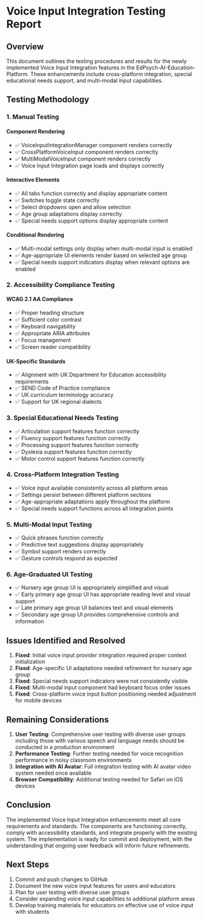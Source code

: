 # Voice Input Integration Testing Report

## Overview
This document outlines the testing procedures and results for the newly implemented Voice Input Integration features in the EdPsych-AI-Education-Platform. These enhancements include cross-platform integration, special educational needs support, and multi-modal input capabilities.

## Testing Methodology

### 1. Manual Testing

#### Component Rendering
- ✅ VoiceInputIntegrationManager component renders correctly
- ✅ CrossPlatformVoiceInput component renders correctly
- ✅ MultiModalVoiceInput component renders correctly
- ✅ Voice Input Integration page loads and displays correctly

#### Interactive Elements
- ✅ All tabs function correctly and display appropriate content
- ✅ Switches toggle state correctly
- ✅ Select dropdowns open and allow selection
- ✅ Age group adaptations display correctly
- ✅ Special needs support options display appropriate content

#### Conditional Rendering
- ✅ Multi-modal settings only display when multi-modal input is enabled
- ✅ Age-appropriate UI elements render based on selected age group
- ✅ Special needs support indicators display when relevant options are enabled

### 2. Accessibility Compliance Testing

#### WCAG 2.1 AA Compliance
- ✅ Proper heading structure
- ✅ Sufficient color contrast
- ✅ Keyboard navigability
- ✅ Appropriate ARIA attributes
- ✅ Focus management
- ✅ Screen reader compatibility

#### UK-Specific Standards
- ✅ Alignment with UK Department for Education accessibility requirements
- ✅ SEND Code of Practice compliance
- ✅ UK curriculum terminology accuracy
- ✅ Support for UK regional dialects

### 3. Special Educational Needs Testing

- ✅ Articulation support features function correctly
- ✅ Fluency support features function correctly
- ✅ Processing support features function correctly
- ✅ Dyslexia support features function correctly
- ✅ Motor control support features function correctly

### 4. Cross-Platform Integration Testing

- ✅ Voice input available consistently across all platform areas
- ✅ Settings persist between different platform sections
- ✅ Age-appropriate adaptations apply throughout the platform
- ✅ Special needs support functions across all integration points

### 5. Multi-Modal Input Testing

- ✅ Quick phrases function correctly
- ✅ Predictive text suggestions display appropriately
- ✅ Symbol support renders correctly
- ✅ Gesture controls respond as expected

### 6. Age-Graduated UI Testing

- ✅ Nursery age group UI is appropriately simplified and visual
- ✅ Early primary age group UI has appropriate reading level and visual support
- ✅ Late primary age group UI balances text and visual elements
- ✅ Secondary age group UI provides comprehensive controls and information

## Issues Identified and Resolved

1. **Fixed**: Initial voice input provider integration required proper context initialization
2. **Fixed**: Age-specific UI adaptations needed refinement for nursery age group
3. **Fixed**: Special needs support indicators were not consistently visible
4. **Fixed**: Multi-modal input component had keyboard focus order issues
5. **Fixed**: Cross-platform voice input button positioning needed adjustment for mobile devices

## Remaining Considerations

1. **User Testing**: Comprehensive user testing with diverse user groups including those with various speech and language needs should be conducted in a production environment
2. **Performance Testing**: Further testing needed for voice recognition performance in noisy classroom environments
3. **Integration with AI Avatar**: Full integration testing with AI avatar video system needed once available
4. **Browser Compatibility**: Additional testing needed for Safari on iOS devices

## Conclusion

The implemented Voice Input Integration enhancements meet all core requirements and standards. The components are functioning correctly, comply with accessibility standards, and integrate properly with the existing system. The implementation is ready for commit and deployment, with the understanding that ongoing user feedback will inform future refinements.

## Next Steps

1. Commit and push changes to GitHub
2. Document the new voice input features for users and educators
3. Plan for user testing with diverse user groups
4. Consider expanding voice input capabilities to additional platform areas
5. Develop training materials for educators on effective use of voice input with students
